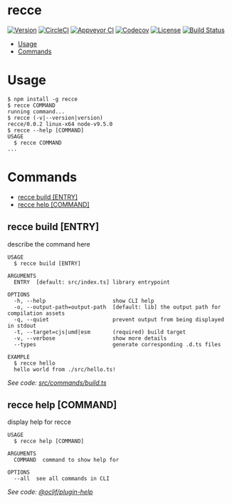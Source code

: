 recce
=====

[![Version](https://img.shields.io/npm/v/recce.svg)](https://npmjs.org/package/recce)
[![CircleCI](https://circleci.com/gh/escapace/recce/tree/master.svg?style=shield)](https://circleci.com/gh/escapace/recce/tree/master)
[![Appveyor CI](https://ci.appveyor.com/api/projects/status/github/escapace/recce?branch=master&svg=true)](https://ci.appveyor.com/project/escapace/recce/branch/master)
[![Codecov](https://codecov.io/gh/escapace/recce/branch/master/graph/badge.svg)](https://codecov.io/gh/escapace/recce)
[![License](https://img.shields.io/npm/l/recce.svg)](https://github.com/escapace/recce/blob/master/package.json)
[![Build Status](https://travis-ci.org/escapace/recce.svg?branch=master)](https://travis-ci.org/escapace/recce)

<!-- toc -->
* [Usage](#usage)
* [Commands](#commands)
<!-- tocstop -->
# Usage
<!-- usage -->
```sh-session
$ npm install -g recce
$ recce COMMAND
running command...
$ recce (-v|--version|version)
recce/0.0.2 linux-x64 node-v9.5.0
$ recce --help [COMMAND]
USAGE
  $ recce COMMAND
...
```
<!-- usagestop -->
# Commands
<!-- commands -->
* [recce build [ENTRY]](#recce-build-entry)
* [recce help [COMMAND]](#recce-help-command)

## recce build [ENTRY]

describe the command here

```
USAGE
  $ recce build [ENTRY]

ARGUMENTS
  ENTRY  [default: src/index.ts] library entrypoint

OPTIONS
  -h, --help                     show CLI help
  -o, --output-path=output-path  [default: lib] the output path for compilation assets
  -q, --quiet                    prevent output from being displayed in stdout
  -t, --target=cjs|umd|esm       (required) build target
  -v, --verbose                  show more details
  --types                        generate corresponding .d.ts files

EXAMPLE
  $ recce hello
  hello world from ./src/hello.ts!
```

_See code: [src/commands/build.ts](https://github.com/escapace/recce/blob/v0.0.2/src/commands/build.ts)_

## recce help [COMMAND]

display help for recce

```
USAGE
  $ recce help [COMMAND]

ARGUMENTS
  COMMAND  command to show help for

OPTIONS
  --all  see all commands in CLI
```

_See code: [@oclif/plugin-help](https://github.com/oclif/plugin-help/blob/v1.2.4/src/commands/help.ts)_
<!-- commandsstop -->
